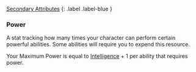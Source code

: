 [Secondary Attributes](Game/Core/Attributes#Secondary%20Attributes)
{: .label .label-blue }

### Power
A stat tracking how many times your character can perform certain powerful abilities. Some abilities will require you to expend this resource.

Your Maximum Power is equal to [Intelligence](Game/Core/Intelligence) + 1 per ability that requires power.
